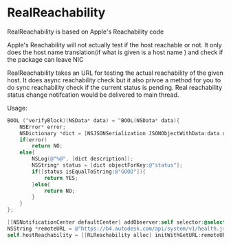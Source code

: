 RealReachability
================
RealReachability is based on Apple's Reachability code

Apple's Reachability will not actually test if the host reachable or not. 
It only does the host name translation(if what is given is a host name ) and check if the package can leave NIC

RealReachability takes an URL for testing the actual reachability of the given host. It does async reachability check but it also privoe a method for you to do sync reachability check if the current status is pending.
Real reachability status change notifcation would be delivered to main thread.

Usage:

```Objective-C
BOOL (^verifyBlock)(NSData* data) = ^BOOL(NSData* data){
    NSError* error;
    NSDictionary *dict = [NSJSONSerialization JSONObjectWithData:data options:(NSJSONReadingMutableContainers) error:&error];
    if(error)
        return NO;
    else{
        NSLog(@"%@", [dict description]);
        NSString* status = [dict objectForKey:@"status"];
        if([status isEqualToString:@"GOOD"]){
            return YES;
        }else{
            return NO;
        }
    }
};

[[NSNotificationCenter defaultCenter] addObserver:self selector:@selector(reachabilityChanged:) name:kInternetStatusChangedNotification object:nil];
NSString *remoteURL = @"https://b4.autodesk.com/api/system/v1/health.json?detailed=0";
self.hostReachability = [[RLReachability alloc] initWithGetURL:remoteURL VerificationHandler:verifyBlock];
```

